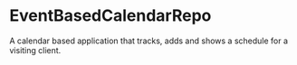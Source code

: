 # EventBasedCalendarRepo
A calendar based application that tracks, adds and shows a schedule for a visiting client.
